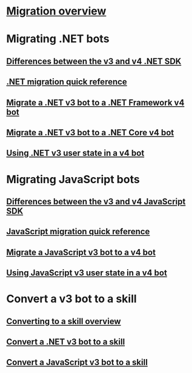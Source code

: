 # [Migration overview](migration-overview.md)
# Migrating .NET bots
## [Differences between the v3 and v4 .NET SDK](migration-about.md)
## [.NET migration quick reference](net-migration-quickreference.md)
## [Migrate a .NET v3 bot to a .NET Framework v4 bot](conversion-framework.md)
## [Migrate a .NET v3 bot to a .NET Core v4 bot](conversion-core.md)
## [Using .NET v3 user state in a v4 bot](csharp-user-state-using.md)
# Migrating JavaScript bots
## [Differences between the v3 and v4 JavaScript SDK](migration-about-javascript.md)
## [JavaScript migration quick reference](javascript-migration-quickreference.md)
## [Migrate a JavaScript v3 bot to a v4 bot](conversion-javascript.md)
## [Using JavaScript v3 user state in a v4 bot](javascript-user-state-using.md)
# Convert a v3 bot to a skill
## [Converting to a skill overview](convert-to-skill-overview.md)
## [Convert a .NET v3 bot to a skill](net-v3-as-skill.md)
## [Convert a JavaScript v3 bot to a skill](net-v3-as-skill.md)

<!-- Current target:
For walkthroughs, how-tos, and overview: mention why you'd use each approach.
-->
